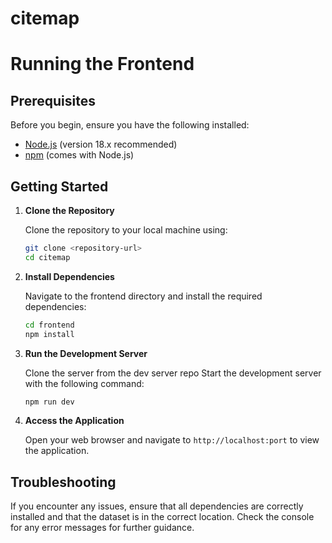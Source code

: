 # citemap


# Running the Frontend

## Prerequisites

Before you begin, ensure you have the following installed:

- [Node.js](https://nodejs.org/) (version 18.x recommended)
- [npm](https://www.npmjs.com/) (comes with Node.js)

## Getting Started

1. **Clone the Repository**

   Clone the repository to your local machine using:

   ```bash
   git clone <repository-url>
   cd citemap
   ```

2. **Install Dependencies**

   Navigate to the frontend directory and install the required dependencies:

   ```bash
   cd frontend
   npm install
   ```

4. **Run the Development Server**

   Clone the  server from the dev server repo
   Start the development server with the following command:

   ```bash
   npm run dev
   ```

5. **Access the Application**

   Open your web browser and navigate to `http://localhost:port` to view the application.

## Troubleshooting

If you encounter any issues, ensure that all dependencies are correctly installed and that the dataset is in the correct location. Check the console for any error messages for further guidance.
